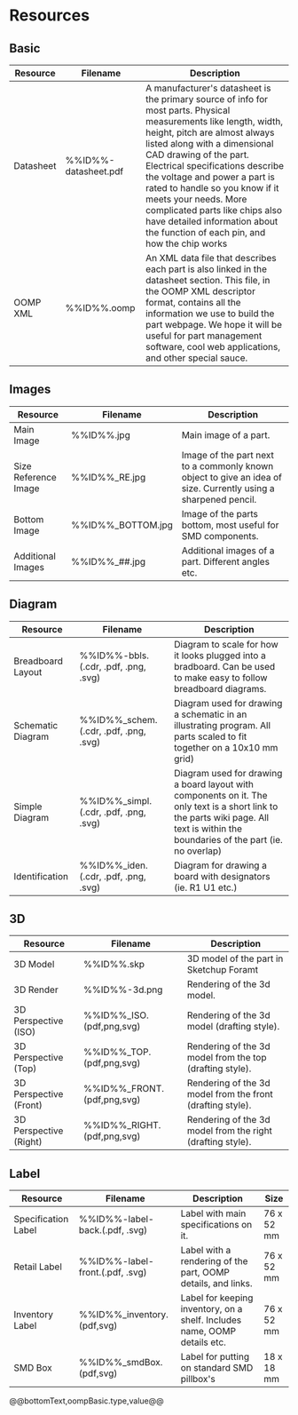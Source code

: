 Resources   
================================================== 


Basic   
---------------------------
| Resource | Filename | Description | 
| -------- | -------- | ----------- |  
| Datasheet | %%ID%%-datasheet.pdf | A manufacturer's datasheet is the primary source of info for most parts. Physical measurements like length, width, height, pitch are almost always listed along with a dimensional CAD drawing of the part. Electrical specifications describe the voltage and power a part is rated to handle so you know if it meets your needs. More complicated parts like chips also have detailed information about the function of each pin, and how the chip works | 
| OOMP XML | %%ID%%.oomp | An XML data file that describes each part is also linked in the datasheet section. This file, in the OOMP XML descriptor format, contains all the information we use to build the part webpage. We hope it will be useful for part management software, cool web applications, and other special sauce. | 

Images
--------------------------------------------

| Resource | Filename | Description | 
| -------- | -------- | ----------- |
|  Main Image| %%ID%%.jpg| Main image of a part.| 
|  Size Reference Image | %%ID%%_RE.jpg | Image of the part next to a commonly known object to give an idea of size. Currently using a sharpened pencil.|
|  Bottom Image | %%ID%%_BOTTOM.jpg | Image of the parts bottom, most useful for SMD components. | 
|  Additional Images | %%ID%%_##.jpg | Additional images of a part. Different angles etc. |

Diagram
--------------------------------------------------
| Resource | Filename | Description | 
| -------- | -------- | ----------- |
|  Breadboard Layout | %%ID%%-bbls.(.cdr, .pdf, .png, .svg) | Diagram to scale for how it looks plugged into a bradboard. Can be used to make easy to follow breadboard diagrams. |
|  Schematic Diagram | %%ID%%_schem.(.cdr, .pdf,  .png, .svg) | Diagram used for drawing a schematic in an illustrating program. All parts scaled to fit together on a 10x10 mm grid) |
|  Simple Diagram | %%ID%%_simpl.(.cdr, .pdf,  .png, .svg) | Diagram used for drawing a board layout with components on it. The only text is a short link to the parts wiki page. All text is within the boundaries of the part (ie. no overlap) |
|  Identification | %%ID%%_iden.(.cdr, .pdf,  .png, .svg) | Diagram for drawing a board with designators (ie. R1 U1 etc.) |

3D
--------------------------

| Resource | Filename | Description |
| -------- | -------- | ----------- | 
|  3D Model | %%ID%%.skp | 3D model of the part in Sketchup Foramt |
|  3D Render | %%ID%%-3d.png | Rendering of the 3d model. |
|  3D Perspective (ISO) | %%ID%%_ISO.(pdf,png,svg) | Rendering of the 3d model (drafting style). |
|  3D Perspective (Top) | %%ID%%_TOP.(pdf,png,svg) | Rendering of the 3d model from the top (drafting style). |
|  3D Perspective (Front) | %%ID%%_FRONT.(pdf,png,svg) | Rendering of the 3d model from the front (drafting style). | 
|  3D Perspective (Right) | %%ID%%_RIGHT.(pdf,png,svg) | Rendering of the 3d model from the right (drafting style). |

Label
-----------------------------------

| Resource | Filename | Description | Size |
| -------- | -------- | ----------- | ---- |
|  Specification Label | %%ID%%-label-back.(.pdf, .svg) | Label with main specifications on it. | 76 x 52 mm |
|  Retail Label | %%ID%%-label-front.(.pdf, .svg) | Label with a rendering of the part, OOMP details, and links. | 76 x 52 mm |
|  Inventory Label | %%ID%%_inventory.(pdf,svg) | Label for keeping inventory, on a shelf. Includes name, OOMP details etc. | 76 x 52 mm |
|  SMD Box | %%ID%%_smdBox.(pdf,svg) | Label for putting on standard SMD pillbox's | 18 x 18 mm |

@@bottomText,oompBasic.type,value@@